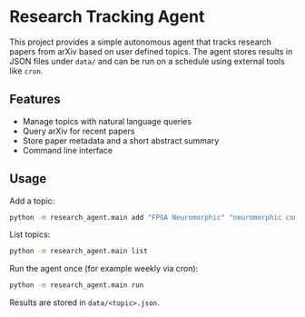 # Research Tracking Agent

This project provides a simple autonomous agent that tracks research papers from arXiv based on user defined topics. The agent stores results in JSON files under `data/` and can be run on a schedule using external tools like `cron`.

## Features

- Manage topics with natural language queries
- Query arXiv for recent papers
- Store paper metadata and a short abstract summary
- Command line interface

## Usage

Add a topic:

```bash
python -m research_agent.main add "FPGA Neuromorphic" "neuromorphic computing FPGA"
```

List topics:

```bash
python -m research_agent.main list
```

Run the agent once (for example weekly via cron):

```bash
python -m research_agent.main run
```

Results are stored in `data/<topic>.json`.
